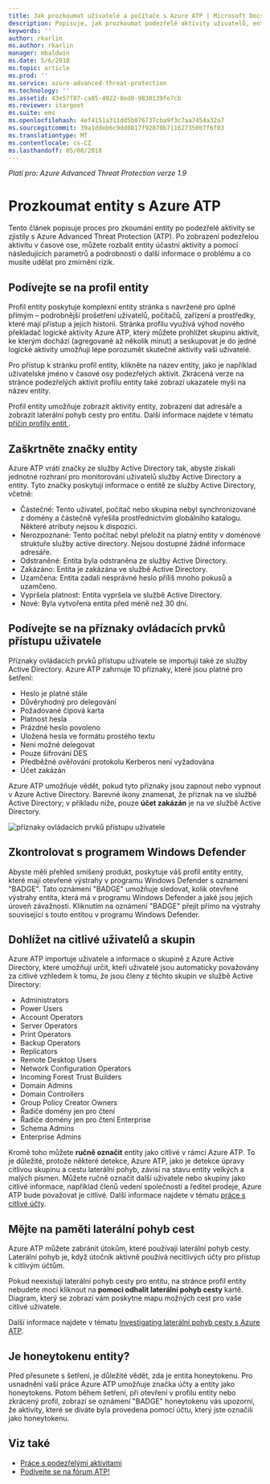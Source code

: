 ```yaml
---
title: Jak prozkoumat uživatelé a počítače s Azure ATP | Microsoft Docs
description: Popisuje, jak prozkoumat podezřelé aktivity uživatelů, entit, počítače nebo zařízení pomocí Azure Advanced Threat Protection (ATP)
keywords: ''
author: rkarlin
ms.author: rkarlin
manager: mbaldwin
ms.date: 5/6/2018
ms.topic: article
ms.prod: ''
ms.service: azure-advanced-threat-protection
ms.technology: ''
ms.assetid: 43e57f87-ca85-4922-8ed0-9830139fe7cb
ms.reviewer: itargoet
ms.suite: ems
ms.openlocfilehash: 4ef4151a311dd5b076737cba9f3c7aa7454a32a7
ms.sourcegitcommit: 39a1ddeb6c9dd0817f92870b711627350b7f6f03
ms.translationtype: MT
ms.contentlocale: cs-CZ
ms.lasthandoff: 05/08/2018
---
```

*Platí pro: Azure Advanced Threat Protection verze 1.9*



# <a name="investigate-an-entity-with-azure-atp"></a>Prozkoumat entity s Azure ATP

Tento článek popisuje proces pro zkoumání entity po podezřelé aktivity se zjistily s Azure Advanced Threat Protection (ATP). Po zobrazení podezřelou aktivitu v časové ose, můžete rozbalit entity účastní aktivity a pomocí následujících parametrů a podrobnosti o další informace o problému a co musíte udělat pro zmírnění rizik.

## <a name="look-at-the-entity-profile"></a>Podívejte se na profil entity

Profil entity poskytuje komplexní entity stránka s navržené pro úplné přímým – podrobnější prošetření uživatelů, počítačů, zařízení a prostředky, které mají přístup a jejich historii. Stránka profilu využívá výhod nového překladač logické aktivity Azure ATP, který můžete prohlížet skupinu aktivit, ke kterým dochází (agregované až několik minut) a seskupovat je do jedné logické aktivity umožňují lépe porozumět skutečné aktivity vaši uživatelé.

Pro přístup k stránku profil entity, klikněte na název entity, jako je například uživatelské jméno v časové osy podezřelých aktivit. Zkrácená verze na stránce podezřelých aktivit profilu entity také zobrazí ukazatele myši na název entity.

Profil entity umožňuje zobrazit aktivity entity, zobrazení dat adresáře a zobrazit laterální pohyb cesty pro entitu. Další informace najdete v tématu [příčin profily entit ](entity-profiles.md).

## <a name="check-entity-tags"></a>Zaškrtněte značky entity

Azure ATP vrátí značky ze služby Active Directory tak, abyste získali jednotné rozhraní pro monitorování uživatelů služby Active Directory a entity. Tyto značky poskytují informace o entitě ze služby Active Directory, včetně:
- Částečné: Tento uživatel, počítač nebo skupina nebyl synchronizované z domény a částečně vyřešila prostřednictvím globálního katalogu. Některé atributy nejsou k dispozici.
- Nerozpoznané: Tento počítač nebyl přeložit na platný entity v doménové struktuře služby active directory. Nejsou dostupné žádné informace adresáře.
- Odstraněné: Entita byla odstraněna ze služby Active Directory.
- Zakázáno: Entita je zakázána ve službě Active Directory.
- Uzamčena: Entita zadali nesprávné heslo příliš mnoho pokusů a uzamčeno.
- Vypršela platnost: Entita vypršela ve službě Active Directory.
- Nové: Byla vytvořena entita před méně než 30 dní.

## <a name="look-at-the-user-access-control-flags"></a>Podívejte se na příznaky ovládacích prvků přístupu uživatele

Příznaky ovládacích prvků přístupu uživatele se importují také ze služby Active Directory. Azure ATP zahrnuje 10 příznaky, které jsou platné pro šetření: 
- Heslo je platné stále
- Důvěryhodný pro delegování
- Požadované čipová karta
- Platnost hesla
- Prázdné heslo povoleno
- Uložená hesla ve formátu prostého textu
- Není možné delegovat
- Pouze šifrování DES
- Předběžné ověřování protokolu Kerberos není vyžadována
- Účet zakázán 

Azure ATP umožňuje vědět, pokud tyto příznaky jsou zapnout nebo vypnout v Azure Active Directory. Barevné ikony znamenat, že příznak na ve službě Active Directory; v příkladu níže, pouze **účet zakázán** je na ve službě Active Directory.

 ![příznaky ovládacích prvků přístupu uživatele](./media/user-access-flags.png)

## <a name="cross-check-with-windows-defender"></a>Zkontrolovat s programem Windows Defender

Abyste měli přehled smíšený produkt, poskytuje váš profil entity entity, které mají otevřené výstrahy v programu Windows Defender s oznámení "BADGE". Tato oznámení "BADGE" umožňuje sledovat, kolik otevřené výstrahy entita, která má v programu Windows Defender a jaké jsou jejich úroveň závažnosti. Kliknutím na oznámení "BADGE" přejít přímo na výstrahy související s touto entitou v programu Windows Defender.


## <a name="keep-an-eye-on-sensitive-users-and-groups"></a>Dohlížet na citlivé uživatelů a skupin

Azure ATP importuje uživatele a informace o skupině z Azure Active Directory, které umožňují určit, kteří uživatelé jsou automaticky považovány za citlivé vzhledem k tomu, že jsou členy z těchto skupin ve službě Active Directory:

-   Administrators
-   Power Users
-   Account Operators
-   Server Operators
-   Print Operators
-   Backup Operators
-   Replicators
-   Remote Desktop Users 
-   Network Configuration Operators 
-   Incoming Forest Trust Builders
-   Domain Admins
-   Domain Controllers
-   Group Policy Creator Owners 
-   Řadiče domény jen pro čtení 
-   Řadiče domény jen pro čtení Enterprise 
-   Schema Admins 
-   Enterprise Admins

Kromě toho můžete **ručně označit** entity jako citlivé v rámci Azure ATP. To je důležité, protože některé detekce, Azure ATP, jako je detekce úpravy citlivou skupinu a cestu laterální pohyb, závisí na stavu entity velkých a malých písmen. Můžete ručně označit další uživatele nebo skupiny jako citlivé informace, například členů vedení společnosti a ředitel prodeje, Azure ATP bude považovat je citlivé. Další informace najdete v tématu [práce s citlivé účty](sensitive-accounts.md).

## <a name="be-aware-of-lateral-movement-paths"></a>Mějte na paměti laterální pohyb cest

Azure ATP můžete zabránit útokům, které používají laterální pohyb cesty. Laterální pohyb je, když útočník aktivně používá necitlivých účty pro přístup k citlivým účtům.

Pokud neexistují laterální pohyb cesty pro entitu, na stránce profil entity nebudete moci kliknout na **pomoci odhalit laterální pohyb cesty** kartě. Diagram, který se zobrazí vám poskytne mapu možných cest pro vaše citlivé uživatele. 

Další informace najdete v tématu [Investigating laterální pohyb cesty s Azure ATP](use-case-lateral-movement-path.md).


## <a name="is-it-a-honeytoken-entity"></a>Je honeytokenu entity?

Před přesunete s šetření, je důležité vědět, zda je entita honeytokenu. Pro usnadnění vaší práce Azure ATP umožňuje značka účty a entity jako honeytokens. Potom během šetření, při otevření v profilu entity nebo zkrácený profil, zobrazí se oznámení "BADGE" honeytokenu vás upozorní, že aktivity, které se díváte byla provedena pomocí účtu, který jste označili jako honeytokenu.


    
## <a name="see-also"></a>Viz také

- [Práce s podezřelými aktivitami](working-with-suspicious-activities.md)
- [Podívejte se na fórum ATP!](https://aka.ms/azureatpcommunity)
